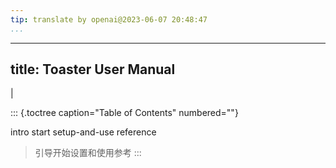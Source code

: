 ```yaml
---
tip: translate by openai@2023-06-07 20:48:47
...
```

---
title: Toaster User Manual
--------------------------

|

::: {.toctree caption="Table of Contents" numbered=""}

intro start setup-and-use reference

> 引导开始设置和使用参考
> :::
